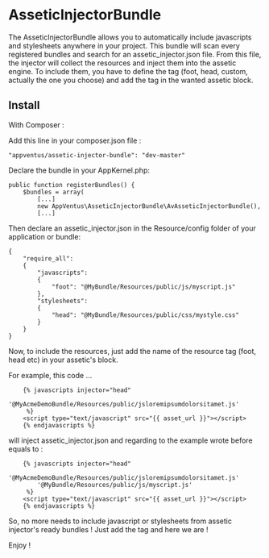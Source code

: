 AsseticInjectorBundle
=======

The AsseticInjectorBundle allows you to automatically include javascripts and stylesheets anywhere in your project.
This bundle will scan every registered bundles and search for an assetic_injector.json file. From this file, the injector will collect the resources and inject them into the assetic engine.
To include them, you have to define the tag (foot, head, custom, actually the one you choose) and add the tag in the wanted assetic block.

## Install

With Composer :


Add this line in your composer.json file :

    "appventus/assetic-injector-bundle": "dev-master"

Declare the bundle in your AppKernel.php:

    public function registerBundles() {
        $bundles = array(
            [...]
            new AppVentus\AsseticInjectorBundle\AvAsseticInjectorBundle(),
            [...]

Then declare an assetic_injector.json in the Resource/config folder of your application or bundle:

    {
        "require_all":
        {
            "javascripts":
            {
                "foot": "@MyBundle/Resources/public/js/myscript.js"
            },
            "stylesheets":
            {
                "head": "@MyBundle/Resources/public/css/mystyle.css"
            }
        }
    }


Now, to include the resources, just add the name of the resource tag (foot, head etc) in your assetic's block.

For example, this code ... 

        {% javascripts injector="head"
            '@MyAcmeDemoBundle/Resources/public/jsloremipsumdolorsitamet.js'
         %}
        <script type="text/javascript" src="{{ asset_url }}"></script>
        {% endjavascripts %}


will inject assetic_injector.json and regarding to the example wrote before equals to :

        {% javascripts injector="head"
            '@MyAcmeDemoBundle/Resources/public/jsloremipsumdolorsitamet.js'
            '@MyBundle/Resources/public/js/myscript.js'
         %}
        <script type="text/javascript" src="{{ asset_url }}"></script>
        {% endjavascripts %}

So, no more needs to include javascript or stylesheets from assetic injector's ready bundles !
Just add the tag and here we are !

Enjoy !
